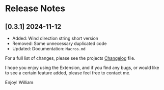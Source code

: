 <!--
### Added
### Changed
### Deprecated
### Removed
### Fixed
### Security
### Updated
-->
# Release Notes

<!-- ## [v-inc] ${YEAR4}-${MONTHNUMBER}-${DATE} -->

## [0.3.1] 2024-11-12
- Added: Wind direction string short version
- Removed: Some unnecessary duplicated code
- Updated: Documentation: `Macros.md`

For a full list of changes, please see the projects [Changelog](CHANGELOG.md) file.

I hope you enjoy using the Extension, and if you find any bugs, or would like to see a certain feature added, please feel free to contact me.

Enjoy! William
